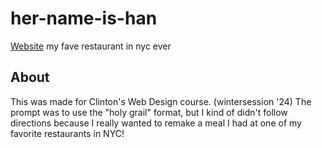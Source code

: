 # her-name-is-han
<a href="https://lucypham.github.io/her-name-is-han/">Website</a>
my fave restaurant in nyc ever

<h2>About</h2>
This was made for Clinton's Web Design course. (wintersession '24) The prompt was to use the "holy grail" format, but I kind of didn't follow directions because I really wanted to remake a meal I had at one of my favorite restaurants in NYC!
